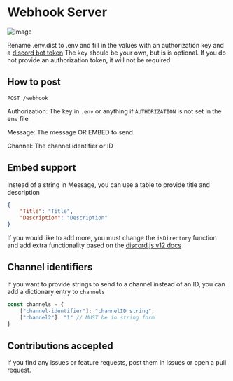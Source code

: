 # Webhook Server

![image](https://github.com/user-attachments/assets/1ec62754-de7a-4306-ae1b-547eabb18751)


Rename .env.dist to .env and fill in the values with an authorization key and a [discord bot token](https://discord.com/developers/applications)
The key should be your own, but is is optional. If you do not provide an authorization token, it will not be required

## How to post

``` POST /webhook ```

Authorization: The key in `.env` or anything if `AUTHORIZATION` is not set in the env file

Message: The message OR EMBED to send.

Channel: The channel identifier or ID

## Embed support

Instead of a string in Message, you can use a table to provide title and description

```json
{
    "Title": "Title",
    "Description": "Description"
}
```

If you would like to add more, you must change the `isDirectory` function and add extra functionality based on the [discord.js v12 docs](https://v12.discordjs.guide/popular-topics/embeds.html)

## Channel identifiers
If you want to provide strings to send to a channel instead of an ID, you can add a dictionary entry to `channels`

```js
const channels = {
    ["channel-identifier"]: "channelID string",
    ["channel2"]: "1" // MUST be in string form
}
```

## Contributions accepted

If you find any issues or feature requests, post them in issues or open a pull request.
